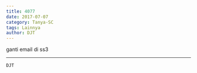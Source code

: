 ```yaml
---
title: 4077
date: 2017-07-07
category: Tanya-SC
tags: Lainnya
author: DJT
---
```


ganti email di ss3

---



`DJT`
